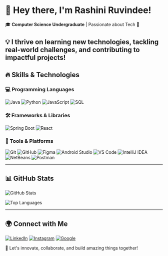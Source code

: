# 👋 Hey there, I'm Rashini Ruvindee!

🎓 **Computer Science Undergraduate** | Passionate about Tech 🚀

💡 **I thrive on learning new technologies, tackling real-world challenges, and contributing to impactful projects!**
---
## 🔥 Skills & Technologies

### 💻 Programming Languages
![Java](https://img.shields.io/badge/Java-007396?style=flat&logo=java&logoColor=white)
![Python](https://img.shields.io/badge/Python-3776AB?style=flat&logo=python&logoColor=white)
![JavaScript](https://img.shields.io/badge/JavaScript-F7DF1E?style=flat&logo=javascript&logoColor=black)
![SQL](https://img.shields.io/badge/SQL-4479A1?style=flat&logo=mysql&logoColor=white)

### 🛠 Frameworks & Libraries
![Spring Boot](https://img.shields.io/badge/Spring%20Boot-6DB33F?style=flat&logo=springboot&logoColor=white)
![React](https://img.shields.io/badge/React-61DAFB?style=flat&logo=react&logoColor=black)

### 🔧 Tools & Platforms
![Git](https://img.shields.io/badge/Git-F05032?style=flat&logo=git&logoColor=white)
![GitHub](https://img.shields.io/badge/GitHub-181717?style=flat&logo=github&logoColor=white)
![Figma](https://img.shields.io/badge/Figma-F24E1E?style=flat&logo=figma&logoColor=white)
![Android Studio](https://img.shields.io/badge/Android%20Studio-3DDC84?style=flat&logo=android-studio&logoColor=white)
![VS Code](https://img.shields.io/badge/VS%20Code-007ACC?style=flat&logo=visual-studio-code&logoColor=white)
![IntelliJ IDEA](https://img.shields.io/badge/IntelliJ%20IDEA-000000?style=flat&logo=intellij-idea&logoColor=white)
![NetBeans](https://img.shields.io/badge/NetBeans-1B6AC6?style=flat&logo=apache-netbeans-ide&logoColor=white)
![Postman](https://img.shields.io/badge/Postman-FF6C37?style=flat&logo=postman&logoColor=white)

---
## 📊 GitHub Stats
![GitHub Stats](https://github-readme-stats.vercel.app/api?username=rashini1234&show_icons=true&theme=dark)

![Top Languages](https://github-readme-stats.vercel.app/api/top-langs/?username=rashini1234&layout=compact&theme=dark)

---
## 🌍 Connect with Me
[![LinkedIn](https://img.shields.io/badge/LinkedIn-0077B5?style=flat&logo=linkedin&logoColor=white)](https://linkedin.com/in/rashiniruvindee)
[![Instagram](https://img.shields.io/badge/Instagram-E4405F?style=flat&logo=instagram&logoColor=white)](https://instagram.com/YourProfile)
[![Google](https://img.shields.io/badge/Gmail-D14836?style=flat&logo=gmail&logoColor=white)](mailto:your.email@example.com)

🚀 Let's innovate, collaborate, and build amazing things together!
